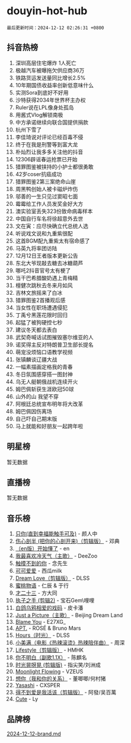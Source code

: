 # douyin-hot-hub

`最后更新时间：2024-12-12 02:26:31 +0800`

## 抖音热榜

1. 深圳高层住宅爆炸 1人死亡
1. 极越汽车被曝拖欠供应商36万
1. 铁路货运发送量同比增长2.5%
1. 10年期国债收益率创新低意味什么
1. 实测Sora到底好不好用
1. 沙特获得2034年世界杯主办权
1. Ruler说在LPL像身处孤岛
1. 用酱式Vlog解锁南极
1. 中方承诺继续向联合国提供捐款
1. 杭州下雪了
1. 李佳琦说对评论已经百毒不侵
1. 终于在我是刑警等到富大龙
1. 朴灿烈让我多多关注他的抖音
1. 12306辟谣春运抢票已开始
1. 猎罪图鉴被挟持的小护士都很勇敢
1. 42岁coser抗癌成功
1. 猎罪图鉴2第三案绝命山崖
1. 周黑鸭创始人被卡磁炉炸伤
1. 邬善的一生只见过窦昭七面
1. 霉霉给工作人员发奖金好大方
1. 澳实验室丢失323份致命病毒样本
1. 中国自行车名将徐超意外去世
1. 文在寅：应尽快确立代总统人选
1. 听说戏文说和九重紫很配
1. 这首BGM配九重紫太有宿命感了
1. 马英九将率团访陆
1. 12月12日王者版本更新公告
1. 东北大爷现敲去糖去冰糖葫芦
1. 哪吒2抖音官号太有梗了
1. 当干巴希腊酸奶遇上青梅精
1. 檀健次跳秋去冬来月如风
1. 吉林文旅摇来了白冰
1. 猎罪图鉴2首播观后感
1. 当女性在职场遭遇侵犯
1. 丁禹兮黑莲花限时回归
1. 起猛了被狗硬控七秒
1. 建议冬天都去表白
1. 武契奇喊话试图摧毁塞尔维亚的人
1. 诺奖得主反对特朗普卫生部长提名
1. 萌宠没烦恼口语教学视频
1. 张镇麟谈辽疆大战
1. 一幅素描画定格我的青春
1. 冬日氛围感穿搭一图封神
1. 乌无人艇朝俄战机连续开火
1. 姆巴佩斩获生涯欧冠50球
1. 山外的山 我望不穿
1. 阿根廷总统宣布明年将大改革
1. 姆巴佩因伤离场
1. 自己吓自己期末版
1. 马上就能和好朋友一起跨年啦

## 明星榜

暂无数据

## 直播榜

暂无数据

## 音乐榜

1. [只你(直到幸福能触手可及)](https://sf5-hl-cdn-tos.douyinstatic.com/obj/tos-cn-ve-2774/o0lBkRDzFTeaVSUz3ZZSCBVtZ5DIMQGfgmEAuE) - 颜人中
1. [伤心剖半 (把你的心剖开来)（剪辑版）](https://sf5-hl-cdn-tos.douyinstatic.com/obj/tos-cn-ve-2774/oE3a4kLafIGYPYIFXlEAefIrO0MvzyEDgbuTmC) - 邓典
1. [（en版）开始懂了](https://sf5-hl-cdn-tos.douyinstatic.com/obj/tos-cn-ve-2774/ow9G4MKH32zBIDHGvNiTAimWsAJB5QxhCIfIME) - en
1. [我最喜欢冷天气（主歌）](https://sf5-hl-cdn-tos.douyinstatic.com/obj/tos-cn-ve-2774/ogd10efzCApmGsmwZRmIKrEMfCZLg7MycZu3ew) - DeeZoo
1. [触摸不到的你](https://sf5-hl-cdn-tos.douyinstatic.com/obj/tos-cn-ve-2774/oUBR0G6KDYpIwoshClFdQfZDNBfTnrBQE7gXtN) - 念先生
1. [可可爱爱](https://sf5-hl-cdn-tos.douyinstatic.com/obj/tos-cn-ve-2774/0deb1e75aea643b9927ba26aaafa29dd) - 西瓜milk
1. [Dream Love（剪辑版）](https://sf5-hl-cdn-tos.douyinstatic.com/obj/tos-cn-ve-2774/oUn3DKyIgBFIsCFZmAMM8qSJyMtlgLfoPqyDEe) - DLSS
1. [蜜桃物语](https://sf5-hl-cdn-tos.douyinstatic.com/obj/tos-cn-ve-2774/oIhOSCZtIACtYU4XQkngiW9kCBfVD1Fz9IYeqL) - 仁辰 & 于行
1. [才二十三](https://sf5-hl-cdn-tos.douyinstatic.com/obj/tos-cn-ve-2774/okABdOmMEBYDDBvkgYQ5JfEqFtCZvQxf4aRjDI) - 方大同
1. [执子之手 (剪辑2)](https://sf5-hl-cdn-tos.douyinstatic.com/obj/tos-cn-ve-2774/oUoZLQjCc31XzqsBnBQUNgeKtYPBcgbFDwtfcu) - 宝石Gem\哩哩
1. [白鸽乌鸦相爱的戏码](https://sf5-hl-cdn-tos.douyinstatic.com/obj/tos-cn-ve-2774/oMVVEf6eDAOmFtNtCsEqKpIorBDM8Nkg6TZRqC) - 皮卡潘
1. [Just a Picture（主歌）](https://sf3-cdn-tos.douyinstatic.com/obj/tos-cn-ve-2774/oc0usFBZCDnAGbtQig7oCaDsQfCYjcAEfWYQkF) - Beijing Dream Land
1. [Blame You](https://sf3-cdn-tos.douyinstatic.com/obj/tos-cn-ve-2774/oAceIDVL0BC2DJC0Qwi8AZnQAtBgZBbMMpfdzi) - E27XG_
1. [APT.](https://sf5-hl-cdn-tos.douyinstatic.com/obj/tos-cn-ve-2774/ooHxBnfDQIxBZontIlGfpTy5PBxCgEccFO1OMg) - ROSÉ & Bruno Mars
1. [Hours（时光）](https://sf5-hl-cdn-tos.douyinstatic.com/obj/tos-cn-ve-2774/oES9g0DgeYmDFDVCLNfBZZsnLvGF4utxCEAm1Q) - DLSS
1. [小美满（电影《热辣滚烫》热辣陪伴曲）](https://sf5-hl-cdn-tos.douyinstatic.com/obj/tos-cn-ve-2774/o0GAn2lSgfZIDUgtevCGDQYnFg4CwnrBaxbTZL) - 周深
1. [Lifestyle（剪辑版）](https://sf5-hl-cdn-tos.douyinstatic.com/obj/tos-cn-ve-2774/owfqGgjwG3V5lCLaAIezFMeg3LtuKNBaZKgzPV) - HMHK
1. [你不明白（副歌1.1X）](https://sf5-hl-cdn-tos.douyinstatic.com/obj/tos-cn-ve-2774/o4LBQK7fIoonFBCeIzPNZvHDgEDtQ2ErnrKvM1) - 陈麒名
1. [时光晃呀晃 (剪辑版)](https://sf5-hl-cdn-tos.douyinstatic.com/obj/tos-cn-ve-2774/o8ACeQem3gwI1x3GIYGAfKG0LJebKFRJDwRwyW) - 指尖笑/刘洲成
1. [Moonlight Flowing](https://sf5-hl-cdn-tos.douyinstatic.com/obj/tos-cn-ve-2774/oopZsCtRnQgOhEYmv9FfBBgwmeaQmWQQZED9tN) - VZEUS
1. [想你（我和你的关系）](https://sf5-hl-cdn-tos.douyinstatic.com/obj/tos-cn-ve-2774/o8QxhcOBDYYX0zqKCjFVQXZ3RBffnRBQEogitG) - 董唧唧/何村猪
1. [Yasashi](https://sf5-hl-cdn-tos.douyinstatic.com/obj/tos-cn-ve-2774/oEIqAlutRBGQZgZf2VMCuFEBmaD2bgJG6fCQaQ) - CXSPER
1. [得不到爱是我活该（剪辑版）](https://sf5-hl-cdn-tos.douyinstatic.com/obj/tos-cn-ve-2774/os0cIhiBc3fAa9kPjzM5WTrMggiK3sBnZDAwpQ) - 阿發/吴百萬
1. [Cute](https://sf5-hl-cdn-tos.douyinstatic.com/obj/tos-cn-ve-2774/o4IbIzHWKAAB4wsS5qMBRiiAlEBGTpQRNfFvuo) - Ly

## 品牌榜

[2024-12-12-brand.md](2024-12-12-brand.md)
